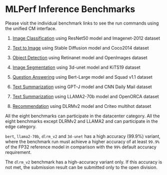 # MLPerf Inference Benchmarks

Please visit the individual benchmark links to see the run commands using the unified CM interface.

1. [Image Classification](benchmarks/image_classification/resnet50.md) using ResNet50 model and Imagenet-2012 dataset

2. [Text to Image](benchmarks/text_to_image/sdxl.md) using Stable Diffusion model and Coco2014 dataset

3. [Object Detection](object_detection/retinanet.md) using Retinanet model and OpenImages dataset

4. [Image Segmentation](medical_imaging/3d-unet.md)  using 3d-unet model and KiTS19 dataset

5. [Question Answering](language/bert.md) using Bert-Large model and Squad v1.1 dataset

6. [Text Summarization](language/gpt-j.md) using GPT-J model and CNN Daily Mail dataset

7. [Text Summarization](language/llama2-70b.md) using LLAMA2-70b model and OpenORCA dataset

8. [Recommendation](recommendation/dlrm-v2.md) using DLRMv2 model and Criteo multihot dataset

All the eight benchmarks can participate in the datacenter category.
All the eight benchmarks except DLRMv2 and LLAMA2 and can participate in the edge category. 

`bert`, `llama2-70b`, `dlrm_v2` and `3d-unet` has a high accuracy (99.9%) variant, where the benchmark run  must achieve a higher accuracy of at least `99.9%` of the FP32 reference model
in comparison with the `99%` default accuracy requirement.

The `dlrm_v2` benchmark has a high-accuracy variant only. If this accuracy is not met, the submission result can be submitted only to the open division.

